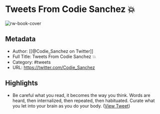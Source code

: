 # Tweets From Codie Sanchez 💥

![rw-book-cover](https://pbs.twimg.com/profile_images/1648315397022572544/2fCMWlPw.jpg)

## Metadata
- Author: [[@Codie_Sanchez on Twitter]]
- Full Title: Tweets From Codie Sanchez 💥
- Category: #tweets
- URL: https://twitter.com/Codie_Sanchez

## Highlights
- Be careful what you read, it becomes the way you think. 
  Words are heard, then internalized, then repeated, then habituated. 
  Curate what you let into your brain as you do your body. ([View Tweet](https://twitter.com/Codie_Sanchez/status/1738703798133047685))
